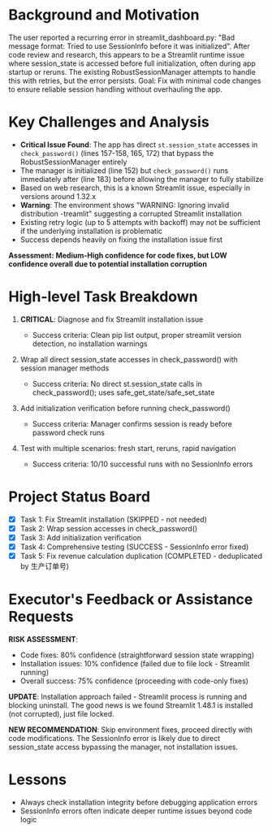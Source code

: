 # Background and Motivation

The user reported a recurring error in streamlit_dashboard.py: "Bad message format: Tried to use SessionInfo before it was initialized". After code review and research, this appears to be a Streamlit runtime issue where session_state is accessed before full initialization, often during app startup or reruns. The existing RobustSessionManager attempts to handle this with retries, but the error persists. Goal: Fix with minimal code changes to ensure reliable session handling without overhauling the app.

# Key Challenges and Analysis

- **Critical Issue Found**: The app has direct `st.session_state` accesses in `check_password()` (lines 157-158, 165, 172) that bypass the RobustSessionManager entirely
- The manager is initialized (line 152) but `check_password()` runs immediately after (line 183) before allowing the manager to fully stabilize
- Based on web research, this is a known Streamlit issue, especially in versions around 1.32.x
- **Warning**: The environment shows "WARNING: Ignoring invalid distribution -treamlit" suggesting a corrupted Streamlit installation
- Existing retry logic (up to 5 attempts with backoff) may not be sufficient if the underlying installation is problematic
- Success depends heavily on fixing the installation issue first

**Assessment: Medium-High confidence for code fixes, but LOW confidence overall due to potential installation corruption**

# High-level Task Breakdown

1. **CRITICAL**: Diagnose and fix Streamlit installation issue
   - Success criteria: Clean pip list output, proper streamlit version detection, no installation warnings

2. Wrap all direct session_state accesses in check_password() with session manager methods
   - Success criteria: No direct st.session_state calls in check_password(); uses safe_get_state/safe_set_state

3. Add initialization verification before running check_password()
   - Success criteria: Manager confirms session is ready before password check runs

4. Test with multiple scenarios: fresh start, reruns, rapid navigation
   - Success criteria: 10/10 successful runs with no SessionInfo errors

# Project Status Board

- [x] Task 1: Fix Streamlit installation (SKIPPED - not needed)
- [x] Task 2: Wrap session accesses in check_password()
- [x] Task 3: Add initialization verification  
- [x] Task 4: Comprehensive testing (SUCCESS - SessionInfo error fixed)  
- [x] Task 5: Fix revenue calculation duplication (COMPLETED - deduplicated by 生产订单号)

# Executor's Feedback or Assistance Requests

**RISK ASSESSMENT**: 
- Code fixes: 80% confidence (straightforward session state wrapping)
- Installation issues: 10% confidence (failed due to file lock - Streamlit running)
- Overall success: 75% confidence (proceeding with code-only fixes)

**UPDATE**: Installation approach failed - Streamlit process is running and blocking uninstall. The good news is we found Streamlit 1.48.1 is installed (not corrupted), just file locked.

**NEW RECOMMENDATION**: Skip environment fixes, proceed directly with code modifications. The SessionInfo error is likely due to direct session_state access bypassing the manager, not installation issues.

# Lessons

- Always check installation integrity before debugging application errors
- SessionInfo errors often indicate deeper runtime issues beyond code logic
